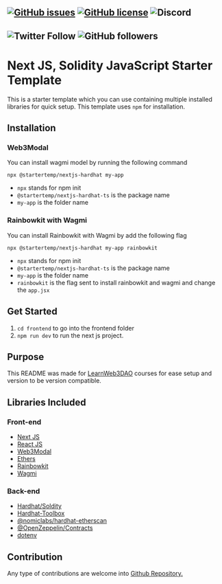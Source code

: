 [![GitHub issues](https://img.shields.io/github/issues/startertemp/nextjs-hardhat)](https://github.com/startertemp/nextjs-hardhat/issues)
[![GitHub license](https://img.shields.io/github/license/startertemp/nextjs-hardhat)](https://github.com/startertemp/nextjs-hardhat/blob/master/LICENSE)
![Discord](https://img.shields.io/discord/872804414107312158)
--
![Twitter Follow](https://img.shields.io/twitter/follow/yanukadeneth99?style=social)
![GitHub followers](https://img.shields.io/github/followers/yanukadeneth99?style=social)
--

# Next JS, Solidity JavaScript Starter Template

This is a starter template which you can use containing multiple installed libraries for quick setup. This template uses `npm` for installation.

## Installation

### Web3Modal

You can install wagmi model by running the following command

```
npx @startertemp/nextjs-hardhat my-app
```

- `npx` stands for npm init
- `@startertemp/nextjs-hardhat-ts` is the package name
- `my-app` is the folder name

### Rainbowkit with Wagmi

You can install Rainbowkit with Wagmi by add the following flag

```
npx @startertemp/nextjs-hardhat my-app rainbowkit
```

- `npx` stands for npm init
- `@startertemp/nextjs-hardhat-ts` is the package name
- `my-app` is the folder name
- `rainbowkit` is the flag sent to install rainbowkit and wagmi and change the `app.jsx`

## Get Started

1. `cd frontend` to go into the frontend folder
2. `npm run dev` to run the next js project.

## Purpose

This README was made for [LearnWeb3DAO](https://learnweb3.io) courses for ease setup and version to be version compatible.

## Libraries Included

### Front-end

- [Next JS](https://nextjs.org/docs/getting-started)
- [React JS](https://reactjs.org/docs/getting-started.html)
- [Web3Modal](https://github.com/Web3Modal/web3modal)
- [Ethers](https://docs.ethers.io/v5/getting-started/)
- [Rainbowkit](https://www.rainbowkit.com/)
- [Wagmi](https://wagmi.sh/)

### Back-end

- [Hardhat/Soldity](https://hardhat.org/hardhat-runner/docs/getting-started#overview)
- [Hardhat-Toolbox](https://hardhat.org/hardhat-runner/plugins/nomicfoundation-hardhat-toolbox)
- [@nomiclabs/hardhat-etherscan](https://www.npmjs.com/package/@nomiclabs/hardhat-etherscan)
- [@OpenZeppelin/Contracts](https://www.openzeppelin.com/contracts)
- [dotenv](https://www.npmjs.com/package/dotenv)

## Contribution

Any type of contributions are welcome into [Github Repository.](https://github.com/startertemp/nextjs-hardhat)
